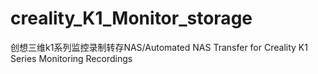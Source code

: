 # creality_K1_Monitor_storage
创想三维k1系列监控录制转存NAS/Automated NAS Transfer for Creality K1 Series Monitoring Recordings
